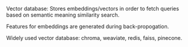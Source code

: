 Vector database: Stores embeddings/vectors in order to fetch queries based on semantic meaning  similarity search.

Features for embeddings are generated during back-propogation.

Widely used vector database: chroma, weaviate, redis, faiss, pinecone.
